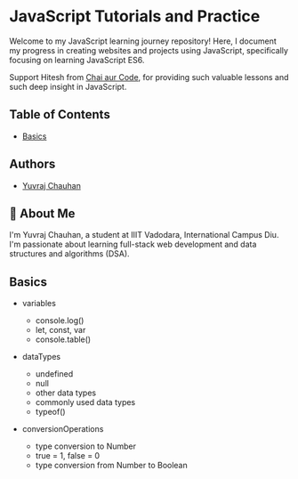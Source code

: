 # JavaScript Tutorials and Practice

Welcome to my JavaScript learning journey repository! Here, I document my progress in creating websites and projects using JavaScript, specifically focusing on learning JavaScript ES6.

Support Hitesh from [Chai aur Code](https://www.youtube.com/@chaiaurcode), for providing such valuable lessons and such deep insight in JavaScript.

## Table of Contents

- [Basics](#basics)

## Authors

- [Yuvraj Chauhan](https://github.com/YuvrajChauhan1303/)

## 🚀 About Me

I'm Yuvraj Chauhan, a student at IIIT Vadodara, International Campus Diu. I'm passionate about learning full-stack web development and data structures and algorithms (DSA).

## Basics

- variables
    - console.log()
    - let, const, var
    - console.table()

- dataTypes
    - undefined
    - null
    - other data types
    - commonly used data types
    - typeof()

- conversionOperations
    - type conversion to Number
    - true = 1, false = 0
    - type conversion from Number to Boolean